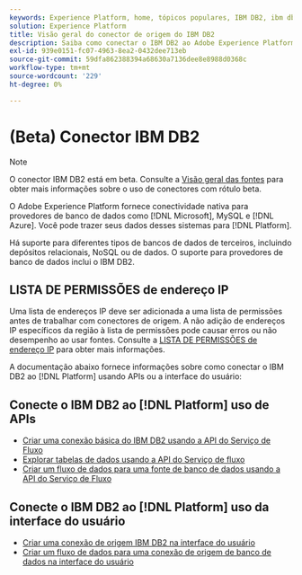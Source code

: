 ```yaml
---
keywords: Experience Platform, home, tópicos populares, IBM DB2, ibm db2, DB2, db2
solution: Experience Platform
title: Visão geral do conector de origem do IBM DB2
description: Saiba como conectar o IBM DB2 ao Adobe Experience Platform usando APIs ou a interface do usuário.
exl-id: 939e0151-fc07-4963-8ea2-0432dee713eb
source-git-commit: 59dfa862388394a68630a7136dee8e8988d0368c
workflow-type: tm+mt
source-wordcount: '229'
ht-degree: 0%

---
```


# (Beta) Conector IBM DB2

>[!NOTE]
>
>O conector IBM DB2 está em beta. Consulte a [Visão geral das fontes](../../home.md#terms-and-conditions) para obter mais informações sobre o uso de conectores com rótulo beta.

O Adobe Experience Platform fornece conectividade nativa para provedores de banco de dados como [!DNL Microsoft], MySQL e [!DNL Azure]. Você pode trazer seus dados desses sistemas para [!DNL Platform].

Há suporte para diferentes tipos de bancos de dados de terceiros, incluindo depósitos relacionais, NoSQL ou de dados. O suporte para provedores de banco de dados inclui o IBM DB2.

## LISTA DE PERMISSÕES de endereço IP

Uma lista de endereços IP deve ser adicionada a uma lista de permissões antes de trabalhar com conectores de origem. A não adição de endereços IP específicos da região à lista de permissões pode causar erros ou não desempenho ao usar fontes. Consulte a [LISTA DE PERMISSÕES de endereço IP](../../ip-address-allow-list.md) para obter mais informações.

A documentação abaixo fornece informações sobre como conectar o IBM DB2 ao [!DNL Platform] usando APIs ou a interface do usuário:

## Conecte o IBM DB2 ao [!DNL Platform] uso de APIs

- [Criar uma conexão básica do IBM DB2 usando a API do Serviço de Fluxo](../../tutorials/api/create/databases/ibm-db2.md)
- [Explorar tabelas de dados usando a API do Serviço de fluxo](../../tutorials/api/explore/tabular.md)
- [Criar um fluxo de dados para uma fonte de banco de dados usando a API do Serviço de Fluxo](../../tutorials/api/collect/database-nosql.md)

## Conecte o IBM DB2 ao [!DNL Platform] uso da interface do usuário

- [Criar uma conexão de origem IBM DB2 na interface do usuário](../../tutorials/ui/create/databases/ibm-db2.md)
- [Criar um fluxo de dados para uma conexão de origem de banco de dados na interface do usuário](../../tutorials/ui/dataflow/databases.md)
